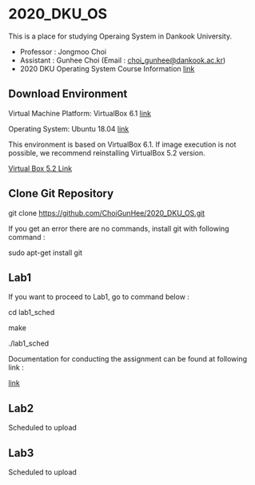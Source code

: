 # 2020_DKU_OS


This is a place for studying Operaing System in Dankook University.
- Professor : Jongmoo Choi
- Assistant : Gunhee Choi (Email : choi_gunhee@dankook.ac.kr)
- 2020 DKU Operating System Course Information [link](http://embedded.dankook.ac.kr/~choijm/course/course.html)


## Download Environment
Virtual Machine Platform: VirtualBox 6.1 [link](https://www.virtualbox.org/)

Operating System: Ubuntu 18.04 [link](https://ubuntu.com/download/desktop)

This environment is based on VirtualBox 6.1.
If image execution is not possible, we recommend reinstalling VirtualBox 5.2 version.

[Virtual Box 5.2 Link](https://www.virtualbox.org/wiki/Download_Old_Builds_5_2)

## Clone Git Repository
git clone https://github.com/ChoiGunHee/2020_DKU_OS.git

If you get an error there are no commands, install git with following command :

sudo apt-get install git


## Lab1
If you want to proceed to Lab1, go to command below :

cd lab1_sched

make

./lab1_sched

Documentation for conducting the assignment can be found at following link :

[link](https://drive.google.com/file/d/1E51X8gZd9rYuE550aYwXejqJrVGv9ZMJ/view?usp=sharing)

## Lab2

Scheduled to upload

## Lab3

Scheduled to upload
